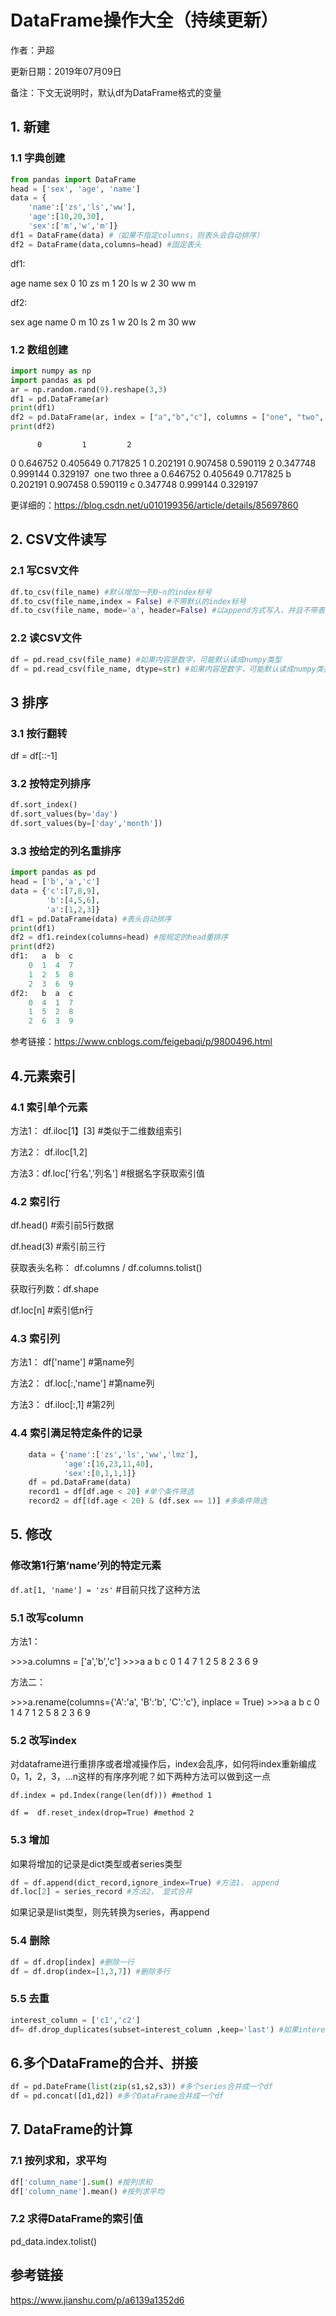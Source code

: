 # DataFrame操作大全（持续更新）

作者：尹超

更新日期：2019年07月09日

备注：下文无说明时，默认df为DataFrame格式的变量

## 1. 新建

### 1.1 字典创建

```python
from pandas import DataFrame 
head = ['sex', 'age', 'name']
data = {        
    'name':['zs','ls','ww'],        
    'age':[10,20,30],        
    'sex':['m','w','m']}
df1 = DataFrame(data) #（如果不指定columns，则表头会自动排序）
df2 = DataFrame(data,columns=head) #固定表头
```

df1: 

age name sex
0   10   zs   m
1   20   ls   w
2   30   ww   m

df2:

  sex  age name
0   m   10   zs
1   w   20   ls
2   m   30   ww

### 1.2 数组创建

```python
import numpy as np
import pandas as pd
ar = np.random.rand(9).reshape(3,3)
df1 = pd.DataFrame(ar)
print(df1)
df2 = pd.DataFrame(ar, index = ["a","b","c"], columns = ["one", "two", "three"])
print(df2)
```

          0         1         2
0  0.646752  0.405649  0.717825
1  0.202191  0.907458  0.590119
2  0.347748  0.999144  0.329197
​        one       two     three
a  0.646752  0.405649  0.717825
b  0.202191  0.907458  0.590119
c  0.347748  0.999144  0.329197

更详细的：https://blog.csdn.net/u010199356/article/details/85697860

## 2. CSV文件读写

### 2.1 写CSV文件

```python
df.to_csv(file_name) #默认增加一列0~n的index标号
df.to_csv(file_name,index = False) #不带默认的index标号
df.to_csv(file_name, mode='a', header=False) #以append方式写入，并且不带表头
```

### 2.2 读CSV文件

```python
df = pd.read_csv(file_name) #如果内容是数字，可能默认读成numpy类型
df = pd.read_csv(file_name, dtype=str) #如果内容是数字，可能默认读成numpy类型
```

## 3 排序

### 3.1 按行翻转

df = df[::-1]

### 3.2 按特定列排序

```python
df.sort_index()
df.sort_values(by='day')
df.sort_values(by=['day','month'])
```

### 3.3 按给定的列名重排序

```python
import pandas as pd
head = ['b','a','c']
data = {'c':[7,8,9],
        'b':[4,5,6],
        'a':[1,2,3]}
df1 = pd.DataFrame(data) #表头自动排序    
print(df1)    
df2 = df1.reindex(columns=head) #按规定的head重排序    
print(df2) 
df1:   a  b  c
    0  1  4  7
    1  2  5  8
    2  3  6  9
df2:   b  a  c
    0  4  1  7
    1  5  2  8
    2  6  3  9
```

参考链接：https://www.cnblogs.com/feigebaqi/p/9800496.html

## 4.元素索引

### 4.1 索引单个元素

方法1： df.iloc[1】[3]  #类似于二维数组索引

方法2： df.iloc[1,2]

方法3：df.loc['行名','列名']  #根据名字获取索引值

### 4.2 索引行

df.head() #索引前5行数据

df.head(3) #索引前三行

获取表头名称： df.columns  / df.columns.tolist()

获取行列数：df.shape

df.loc[n] #索引低n行

### 4.3 索引列

方法1： df['name'] #第name列

方法2： df.loc[:,'name'] #第name列

方法3： df.iloc[:,1] #第2列

### 4.4 索引满足特定条件的记录

```python
    data = {'name':['zs','ls','ww','lmz'],
            'age':[16,23,11,40], 
            'sex':[0,1,1,1]}    
    df = pd.DataFrame(data)    
    record1 = df[df.age < 20] #单个条件筛选    
    record2 = df[(df.age < 20) & (df.sex == 1)] #多条件筛选    

```

## 5. 修改

### 修改第1行第‘name’列的特定元素

`df.at[1, 'name'] = 'zs'` #目前只找了这种方法

### 5.1 改写column

方法1：

\>>>a.columns = ['a','b','c']
\>>>a
   a  b  c
0  1  4  7
1  2  5  8
2  3  6  9

方法二：

\>>>a.rename(columns={'A':'a', 'B':'b', 'C':'c'}, inplace = True)
\>>>a
   a  b  c
0  1  4  7
1  2  5  8
2  3  6  9

### 5.2 改写index

对dataframe进行重排序或者增减操作后，index会乱序，如何将index重新编成0，1，2，3，...n这样的有序序列呢？如下两种方法可以做到这一点

```
df.index = pd.Index(range(len(df))) #method 1

df =  df.reset_index(drop=True) #method 2
```

### 5.3 增加

 如果将增加的记录是dict类型或者series类型

```python
df = df.append(dict_record,ignore_index=True) #方法1， append
df.loc[2] = series_record #方法2， 显式合并
```

如果记录是list类型，则先转换为series，再append

### 5.4 删除

```python
df = df.drop[index] #删除一行
df = df.drop(index=[1,3,7]) #删除多行
```

### 5.5 去重

```python
interest_column = ['c1','c2']
df= df.drop_duplicates(subset=interest_column ,keep='last') #如果interest_column的值相同，则保留后面一条记录，keep='first'则保留前面一条记录
```

## 6.多个DataFrame的合并、拼接

```python
df = pd.DateFrame(list(zip(s1,s2,s3)) #多个series合并成一个df
df = pd.concat([d1,d2]) #多个DataFrame合并成一个df
```

## 7. DataFrame的计算

### 7.1 按列求和，求平均

```python
df['column_name'].sum() #按列求和
df['column_name'].mean() #按列求平均
```

### 7.2 求得DataFrame的索引值

pd_data.index.tolist()

## 参考链接

https://www.jianshu.com/p/a6139a1352d6